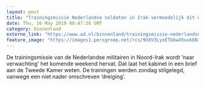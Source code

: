 ```yaml
---
layout: post
title: "Trainingsmissie Nederlandse soldaten in Irak vermoedelijk dit weekeinde hervat"
date: Thu, 16 May 2019 08:47:38 GMT
category: binnenland
externe_link: "https://www.ad.nl/binnenland/trainingsmissie-nederlandse-soldaten-in-irak-vermoedelijk-dit-weekeinde-hervat~a35cd10b/"
feature_image: "https://images1.persgroep.net/rcs/9UXV3LysETUkw45uukbNipyHSBo/diocontent/119032767/_fitwidth/400/?appId=21791a8992982cd8da851550a453bd7f&quality=0.7"
---
```


De trainingsmissie van de Nederlandse militairen in Noord-Irak wordt ‘naar verwachting’ het komende weekend hervat. Dat laat het kabinet in een brief aan de Tweede Kamer weten. De trainingen werden zondag stilgelegd, vanwege een niet nader omschreven ‘dreiging’.

